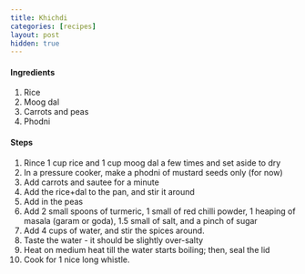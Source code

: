```yaml
---
title: Khichdi
categories: [recipes]
layout: post
hidden: true
---
```


#### Ingredients
1. Rice
2. Moog dal
3. Carrots and peas
4. Phodni

#### Steps
1. Rince 1 cup rice and 1 cup moog dal a few times and set aside to dry
2. In a pressure cooker, make a phodni of mustard seeds only (for now)
3. Add carrots and sautee for a minute
4. Add the rice+dal to the pan, and stir it around
5. Add in the peas
6. Add 2 small spoons of turmeric, 1 small of red chilli powder, 1 heaping of masala (garam or goda), 1.5 small of salt, and a pinch of sugar
7. Add 4 cups of water, and stir the spices around.
8. Taste the water - it should be slightly over-salty
9. Heat on medium heat till the water starts boiling; then, seal the lid
10. Cook for 1 nice long whistle. 

